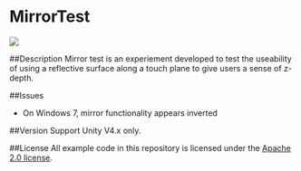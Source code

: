 MirrorTest 
=====

<img src="https://leapmotion-leapdev-production.s3.amazonaws.com/uploads/library/thumbnail_image/79685b84-de98-4ff2-9143-206e72ff9026.jpg">

##Description
Mirror test is an experiement developed to test the useability of using a reflective surface along a touch plane to give users a sense of z-depth.

##Issues
* On Windows 7, mirror functionality appears inverted

##Version Support
Unity V4.x only. 

##License
All example code in this repository is licensed under the [Apache 2.0 license](http://www.apache.org/licenses/LICENSE-2.0.html).
